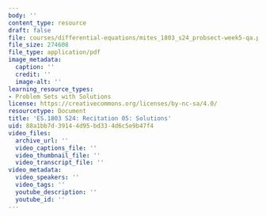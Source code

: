 ```yaml
---
body: ''
content_type: resource
draft: false
file: courses/differential-equations/mites_1803_s24_probsect-week5-qa.pdf
file_size: 274608
file_type: application/pdf
image_metadata:
  caption: ''
  credit: ''
  image-alt: ''
learning_resource_types:
- Problem Sets with Solutions
license: https://creativecommons.org/licenses/by-nc-sa/4.0/
resourcetype: Document
title: 'ES.1803 S24: Recitation 05: Solutions'
uid: 88a1bb7d-3914-4d95-bd33-4d6c5e9b47f4
video_files:
  archive_url: ''
  video_captions_file: ''
  video_thumbnail_file: ''
  video_transcript_file: ''
video_metadata:
  video_speakers: ''
  video_tags: ''
  youtube_description: ''
  youtube_id: ''
---
```

